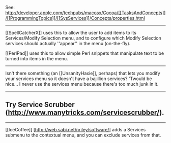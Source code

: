 See: http://developer.apple.com/techpubs/macosx/Cocoa/[[TasksAndConcepts]]/[[ProgrammingTopics]]/[[SysServices]]/Concepts/properties.html

----

[[SpellCatcherX]] uses this to allow the user to add items to its Services/Modify Selection menu, and to configure which Modify Selection services should actually ''appear'' in the menu (on-the-fly).

[[PerlPad]] uses this to allow simple Perl snippets that manipulate text to be turned into items in the menu.

----

Isn't there something (an [[UnsanityHaxie]], perhaps) that lets you modify your services menu so it doesn't have a bajillion services? 'Twould be nice... I never use the services menu because there's too much junk in it.

----
Try Service Scrubber (http://www.manytricks.com/servicescrubber/).
----

----
[[IceCoffee]] [http://web.sabi.net/nriley/software/] adds a Services submenu to the contextual menu, and you can exclude services from that.